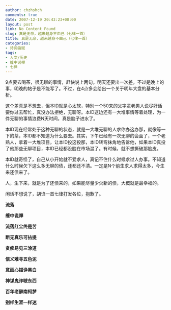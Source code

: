 ```yaml
---
author: chzhshch
comments: true
date: 2007-12-19 20:43:23+00:00
layout: post
link: No Content Found
slug: 真是无奈，越来越身不由己（七律一首）
title: 真是无奈，越来越身不由己（七律一首）
categories:
- 诗词曲赋
tags:
- 人文/历史
- 缠中说禅
- 七律
---
```


			

9点要去喝茶，很无聊的事情，赶快说上两句。明天还要出一次差，不过是晚上的事，明晚的帖子是不能写了。不过，在4点多会给出一个关于明年大盘的基本分析。

这个差真是不想去，但本ID就是心太软，特别一个50来的父字辈老男人说尽好话要你过去帮忙，真没办法拒绝，无聊呀。本ID这边还有一大堆事情等着处理，为一件无聊的事情浪费N天时间，真是脑子进水了。

本ID现在经常处于这种无聊的状态，就是一大堆无聊的人求你办这办那，就像等一下的茶，本ID都不知道为什么要去。其实，下午已经有一次无聊的会面了，一个老熟人，拿着一大堆项目，让本ID投这投那，本ID转弯抹角地告诉他，如果本ID真投了他那些无聊项目，本ID已经都没脸在市场混了。有时候，就不想撕破那脸皮。

本ID就奇怪了，自己从小开始就不爱求人，真记不住什么时候求过人办事。不知道什么时候欠下这么多无聊的债，还都还不清。一定是N个前生求人求得太多，今生来还债来了。

人，生下来，就是为了还债来的，如果能尽量少欠新的债，大概就是最幸福的。

闲话不想说了，胡诌一首七律打发各位，抱歉了。

**流落**

**缠中说禅**

**流落红尘终是苦**

**断无真乐可拈提**

**贪痴易见三涂道**

**信义难寻五色泥**

**意画心描诤黑白**

**神谋鬼诈唬东西**

**百年老醉南柯梦**

**别样生涯一样迷**

